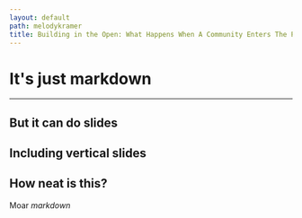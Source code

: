 ```yaml
---
layout: default
path: melodykramer
title: Building in the Open: What Happens When A Community Enters The Process
---
```


# It's just markdown
---
But it can do slides
--
Including vertical slides
--
How neat is this?
---
Moar *markdown*
